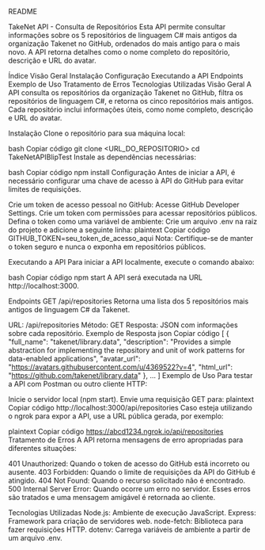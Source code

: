 README

TakeNet API - Consulta de Repositórios
Esta API permite consultar informações sobre os 5 repositórios de linguagem C# mais antigos da organização Takenet no GitHub, ordenados do mais antigo para o mais novo. A API retorna detalhes como o nome completo do repositório, descrição e URL do avatar.

Índice
Visão Geral
Instalação
Configuração
Executando a API
Endpoints
Exemplo de Uso
Tratamento de Erros
Tecnologias Utilizadas
Visão Geral
A API consulta os repositórios da organização Takenet no GitHub, filtra os repositórios de linguagem C#, e retorna os cinco repositórios mais antigos. Cada repositório inclui informações úteis, como nome completo, descrição e URL do avatar.

Instalação
Clone o repositório para sua máquina local:

bash
Copiar código
git clone <URL_DO_REPOSITORIO>
cd TakeNetAPIBlipTest
Instale as dependências necessárias:

bash
Copiar código
npm install
Configuração
Antes de iniciar a API, é necessário configurar uma chave de acesso à API do GitHub para evitar limites de requisições.

Crie um token de acesso pessoal no GitHub:
Acesse GitHub Developer Settings.
Crie um token com permissões para acessar repositórios públicos.
Defina o token como uma variável de ambiente:
Crie um arquivo .env na raiz do projeto e adicione a seguinte linha:
plaintext
Copiar código
GITHUB_TOKEN=seu_token_de_acesso_aqui
Nota: Certifique-se de manter o token seguro e nunca o exponha em repositórios públicos.

Executando a API
Para iniciar a API localmente, execute o comando abaixo:

bash
Copiar código
npm start
A API será executada na URL http://localhost:3000.

Endpoints
GET /api/repositories
Retorna uma lista dos 5 repositórios mais antigos de linguagem C# da Takenet.

URL: /api/repositories
Método: GET
Resposta: JSON com informações sobre cada repositório.
Exemplo de Resposta
json
Copiar código
[
  {
    "full_name": "takenet/library.data",
    "description": "Provides a simple abstraction for implementing the repository and unit of work patterns for data-enabled applications",
    "avatar_url": "https://avatars.githubusercontent.com/u/4369522?v=4",
    "html_url": "https://github.com/takenet/library.data"
  },
  ...
]
Exemplo de Uso
Para testar a API com Postman ou outro cliente HTTP:

Inicie o servidor local (npm start).
Envie uma requisição GET para:
plaintext
Copiar código
http://localhost:3000/api/repositories
Caso esteja utilizando o ngrok para expor a API, use a URL pública gerada, por exemplo:

plaintext
Copiar código
https://abcd1234.ngrok.io/api/repositories
Tratamento de Erros
A API retorna mensagens de erro apropriadas para diferentes situações:

401 Unauthorized: Quando o token de acesso do GitHub está incorreto ou ausente.
403 Forbidden: Quando o limite de requisições da API do GitHub é atingido.
404 Not Found: Quando o recurso solicitado não é encontrado.
500 Internal Server Error: Quando ocorre um erro no servidor.
Esses erros são tratados e uma mensagem amigável é retornada ao cliente.

Tecnologias Utilizadas
Node.js: Ambiente de execução JavaScript.
Express: Framework para criação de servidores web.
node-fetch: Biblioteca para fazer requisições HTTP.
dotenv: Carrega variáveis de ambiente a partir de um arquivo .env.
